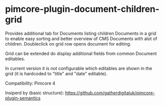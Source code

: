 # pimcore-plugin-document-children-grid
Provides additional tab for Documents listing children Documents in a grid to enable easy sorting and better overview of 
CMS Documents with alot of children. Doubleclick on grid row opens document for editing. 

Grid can be extended do display additional fields from  common Document editables. 

In current version it is not configurable which editables are shown in the grid (it is hardcoded to "title" and "date" editable).

Compatibility: 
    Pimcore 4

Insiperd by (basic structure):
https://github.com/gatherdigitaluk/pimcore-plugin-semantics    
